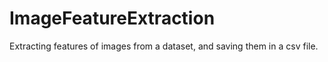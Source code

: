# ImageFeatureExtraction
Extracting features of images from a dataset, and saving them in a csv file.

